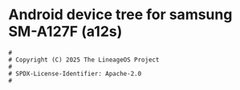 # Android device tree for samsung SM-A127F (a12s)

```
#
# Copyright (C) 2025 The LineageOS Project
#
# SPDX-License-Identifier: Apache-2.0
#
```
